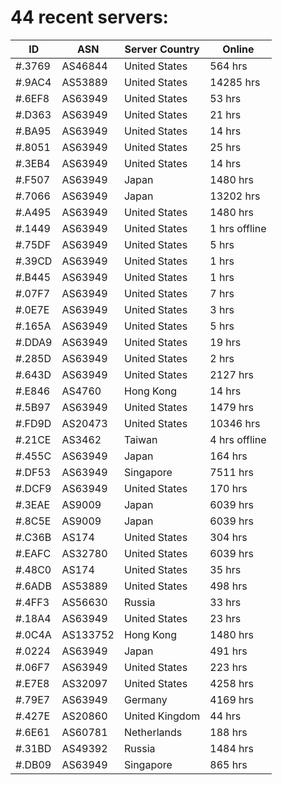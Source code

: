 # 44 recent servers:

| ID | ASN | Server Country | Online |
| ------ | ------ | ------ | ------ |
| #.3769 | AS46844 | United States | 564 hrs |
| #.9AC4 | AS53889 | United States | 14285 hrs |
| #.6EF8 | AS63949 | United States | 53 hrs |
| #.D363 | AS63949 | United States | 21 hrs |
| #.BA95 | AS63949 | United States | 14 hrs |
| #.8051 | AS63949 | United States | 25 hrs |
| #.3EB4 | AS63949 | United States | 14 hrs |
| #.F507 | AS63949 | Japan | 1480 hrs |
| #.7066 | AS63949 | Japan | 13202 hrs |
| #.A495 | AS63949 | United States | 1480 hrs |
| #.1449 | AS63949 | United States | 1 hrs offline |
| #.75DF | AS63949 | United States | 5 hrs |
| #.39CD | AS63949 | United States | 1 hrs |
| #.B445 | AS63949 | United States | 1 hrs |
| #.07F7 | AS63949 | United States | 7 hrs |
| #.0E7E | AS63949 | United States | 3 hrs |
| #.165A | AS63949 | United States | 5 hrs |
| #.DDA9 | AS63949 | United States | 19 hrs |
| #.285D | AS63949 | United States | 2 hrs |
| #.643D | AS63949 | United States | 2127 hrs |
| #.E846 | AS4760 | Hong Kong | 14 hrs |
| #.5B97 | AS63949 | United States | 1479 hrs |
| #.FD9D | AS20473 | United States | 10346 hrs |
| #.21CE | AS3462 | Taiwan | 4 hrs offline |
| #.455C | AS63949 | Japan | 164 hrs |
| #.DF53 | AS63949 | Singapore | 7511 hrs |
| #.DCF9 | AS63949 | United States | 170 hrs |
| #.3EAE | AS9009 | Japan | 6039 hrs |
| #.8C5E | AS9009 | Japan | 6039 hrs |
| #.C36B | AS174 | United States | 304 hrs |
| #.EAFC | AS32780 | United States | 6039 hrs |
| #.48C0 | AS174 | United States | 35 hrs |
| #.6ADB | AS53889 | United States | 498 hrs |
| #.4FF3 | AS56630 | Russia | 33 hrs |
| #.18A4 | AS63949 | United States | 23 hrs |
| #.0C4A | AS133752 | Hong Kong | 1480 hrs |
| #.0224 | AS63949 | Japan | 491 hrs |
| #.06F7 | AS63949 | United States | 223 hrs |
| #.E7E8 | AS32097 | United States | 4258 hrs |
| #.79E7 | AS63949 | Germany | 4169 hrs |
| #.427E | AS20860 | United Kingdom | 44 hrs |
| #.6E61 | AS60781 | Netherlands | 188 hrs |
| #.31BD | AS49392 | Russia | 1484 hrs |
| #.DB09 | AS63949 | Singapore | 865 hrs |


